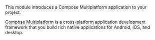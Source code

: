 This module introduces a Compose Multiplatform application to your project.

[Compose Multiplatform](https://www.jetbrains.com/compose-multiplatform/) is a cross-platform application development framework that you build rich native applications for Android, iOS, and desktop.